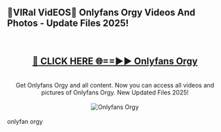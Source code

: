<h2>🔴VIRal VidEOS🔴 Onlyfans Orgy Videos And Photos - Update Files 2025!</h2>
<br>
<div align="center">
<h2><a href="https://virallinks.top/odZfE0" rel="nofollow">🔴 CLICK HERE 🌐==►► Onlyfans Orgy</a></h2>
<br>
Get Onlyfans Orgy and all content. Now you can access all videos and pictures of Onlyfans Orgy. New Updated Files 2025!
<br>
<br>
<a href="https://virallinks.top/odZfE0" rel="nofollow" data-target="animated-image.originalLink"><img src="https://i.imgur.com/dJHk4Zq.gif)" alt="Onlyfans Orgy" style="max-width: 100%; display: inline-block;" data-target="animated-image.originalImage"></a>
</div>
<br>
onlyfan orgy